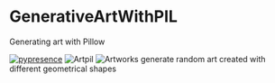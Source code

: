 # GenerativeArtWithPIL
Generating art with Pillow

[![pypresence](https://img.shields.io/badge/using-pypresence-00bb88.svg?style=for-the-badge&logo=discord&logoWidth=20)](https://github.com/qwertyquerty/pypresence)
![Artpil](https://img.shields.io/badge/PIL-Art%20with%20Pillow-lightgrey)
![Artworks](https://media.discordapp.net/attachments/862201606858866698/945145859664908328/b6749602-7855-11ec-ae6b-505bc2c31758.png?width=1394&height=528)
generate random art created with different geometrical shapes
